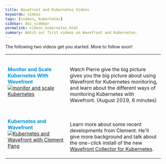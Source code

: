 ```yaml
---
title: Wavefront and Kubernetes Videos
keywords: videos
tags: [videos, kubernetes]
sidebar: doc_sidebar
permalink: videos_kubernetes.html
summary: Watch our first videos on Wavefront and Kubernetes.
---
```



The following two videos get you started. More to follow soon!


<table style="width: 100%;">
<tbody>
<tr>
<td width="40%"><strong><font color="#0091DA" size="3">Monitor and Scale Kubernetes With Wavefront</font></strong><br> <a href="https://youtu.be/nZnbdNHFNyU" target="_blank"><img src="/images/v_kubernetes_pierre_2.png" alt="monitor and scale Kubernetes"/></a></td>
<td width="60%"><br><p>Watch Pierre give the big picture gives you the big picture about using Wavefront for Kubernetes monitoring, and learn about the different ways of monitoring Kubernetes with Wavefront. (August 2019, 6 minutes)</p> </td>
</tr>
<tr>
<td width="40%"><strong><font color="#0091DA" size="3">Kubernetes and Wavefront</font></strong><br> <a href="https://youtu.be/Lrm8UuxrsqA" target="_blank"><img src="/images/v_kubernetes_lightboard.png" alt="Kubernetes and Wavefront with Clement Pang"/></a></td>
<td width="60%"><br><p>Learn more about some recent developments from Clement. He'll give more background and talk about the one-click install of the new <a href="https://github.com/wavefrontHQ/wavefront-collector-for-kubernetes">Wavefront Collector for Kubernetes</a>. </p> </td></tr>
</tbody>
</table>
